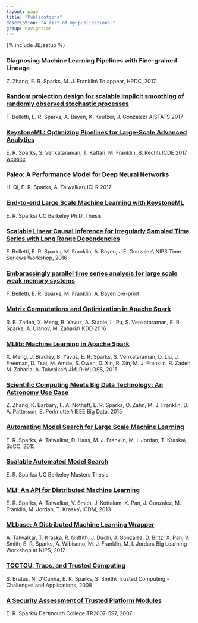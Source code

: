 ```yaml
---
layout: page
title: "Publications"
description: "A list of my publications."
group: navigation
---
```

{% include JB/setup %}

### Diagnosing Machine Learning Pipelines with Fine-grained Lineage
Z. Zhang, E. R. Sparks, M. J. Franklin\\
To appear, HPDC, 2017

### [Random projection design for scalable implicit smoothing of randomly observed stochastic processes](https://rise.cs.berkeley.edu/wp-content/uploads/2017/03/Aistats_camera_ready.pdf)
F. Belletti, E. R. Sparks, A. Bayen, K. Keutzer, J. Gonzalez\\
AISTATS 2017

### [KeystoneML: Optimizing Pipelines for Large-Scale Advanced Analytics](https://amplab.cs.berkeley.edu/wp-content/uploads/2017/01/ICDE_2017_CameraReady_475.pdf)
E. R. Sparks, S. Venkataraman, T. Kaftan, M. Franklin, B. Recht\\
ICDE 2017
<a href="http://keystone-ml.org">website</a>

### [Paleo: A Performance Model for Deep Neural Networks](https://openreview.net/pdf?id=SyVVJ85lg)
H. Qi, E. R. Sparks, A. Talwalkar\\
ICLR 2017

### [End-to-end Large Scale Machine Learning with KeystoneML](http://www2.eecs.berkeley.edu/Pubs/TechRpts/2016/EECS-2016-200.pdf)
E. R. Sparks\\
UC Berkeley Ph.D. Thesis

### [Scalable Linear Causal Inference for Irregularly Sampled Time Series with Long Range Dependencies](https://sites.google.com/site/nipsts2016/NIPS_2016_TSW_paper_26.pdf?attredirects=0&d=1)
F. Belletti, E. R. Sparks, M. Franklin, A. Bayen, J.E. Gonzalez\\
NIPS Time Seriews Workshop, 2016

### [Embarassingly parallel time series analysis for large scale weak memory systems](https://arxiv.org/abs/1511.06493)
F. Belletti, E. R. Sparks, M. Franklin, A. Bayen
pre-print

### [Matrix Computations and Optimization in Apache Spark](https://stanford.edu/~rezab/papers/linalg.pdf)
R. B. Zadeh, X. Meng, B. Yavuz, A. Staple, L. Pu, S. Venkataraman, E. R. Sparks, A. Ulanov, M. Zaharia\\
KDD 2016

### [MLlib: Machine Learning in Apache Spark](http://arxiv.org/pdf/1505.06807v1)
X. Meng, J. Bradley, B. Yavuz, E. R. Sparks, S. Venkataraman, D. Liu, J. Freeman, D. Tsai, M. Amde, S. Owen, D. Xin, R. Xin, M. J. Franklin, R. Zadeh, M. Zaharia, A. Talwalkar\\
JMLR-MLOSS, 2015
 
### [Scientific Computing Meets Big Data Technology: An Astronomy Use Case](https://amplab.cs.berkeley.edu/wp-content/uploads/2015/09/Kira-camera-ready.pdf)
Z. Zhang, K. Barbary, F. A. Nothaft, E. R. Sparks, O. Zahn, M. J. Franklin, D. A. Patterson, S. Perlmutter\\
IEEE Big Data, 2015

### [Automating Model Search for Large Scale Machine Learning](https://amplab.cs.berkeley.edu/wp-content/uploads/2015/07/163-sparks.pdf)
E. R. Sparks, A. Talwalkar, D. Haas, M. J. Franklin, M. I. Jordan, T. Kraska\\
SoCC, 2015

### [Scalable Automated Model Search](http://www2.eecs.berkeley.edu/Pubs/TechRpts/2014/EECS-2014-122.pdf)
E. R. Sparks\\
UC Berkeley Masters Thesis


### [MLI: An API for Distributed Machine Learning](http://arxiv-web3.library.cornell.edu/pdf/1310.5426v2.pdf)
E. R. Sparks, A. Talwalkar, V. Smith, J. Kottalam, X. Pan, J. Gonzalez, M. Franklin, M. Jordan, T. Kraska\\
ICDM, 2013

### [MLbase: A Distributed Machine Learning Wrapper](http://www.cs.berkeley.edu/~ameet/dmx_nips.pdf)
A. Talwalkar, T. Kraska, R. Griffith, J. Duchi, J. Gonzalez, D. Britz, X. Pan, V. Smith, E. R. Sparks, A. Wibisono, M. J. Franklin, M. I. Jordan\\
Big Learning Workshop at NIPS, 2012


### [TOCTOU, Traps, and Trusted Computing](http://www.springerlink.com/index/Y500H3H080128284.pdf)
S. Bratus, N. D'Cunha, E. R. Sparks, S. Smith\\
Trusted Computing - Challenges and Applications, 2008

### [A Security Assessment of Trusted Platform Modules](http://www.cs.dartmouth.edu/reports/TR2007-597.pdf)
E. R. Sparks\\
Dartmouth College TR2007-597, 2007

